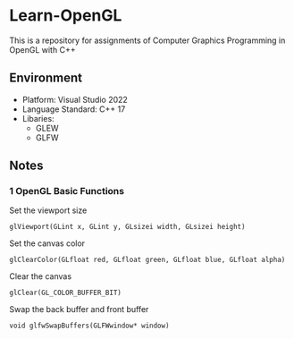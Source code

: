 # Learn-OpenGL
This is a repository for assignments of Computer Graphics Programming in OpenGL with C++

## Environment
* Platform: Visual Studio 2022
* Language Standard: C++ 17
* Libaries:
  * GLEW
  * GLFW

## Notes
### 1 OpenGL Basic Functions

Set the viewport size
```
glViewport(GLint x, GLint y, GLsizei width, GLsizei height)
```

Set the canvas color
```
glClearColor(GLfloat red, GLfloat green, GLfloat blue, GLfloat alpha)
```

Clear the canvas
```
glClear(GL_COLOR_BUFFER_BIT)
```

Swap the back buffer and front buffer
```
void glfwSwapBuffers(GLFWwindow* window)
```
